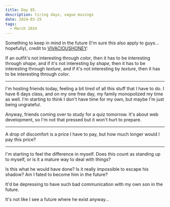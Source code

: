 ```yaml
---
title: Day 85.
description: tiring days, vague musings
date: 2024-03-25
tags: 
  - March 2024
---
```


Something to keep in mind in the future (I'm sure this also apply to guys... hopefully), credit to [VIVACIOUSHONEY](https://youtube.com/shorts/TpPVQ_IotVg):

If an outfit's not interesting through *color*, then it has to be interesting through *shape*,
and if it's not interesting by *shape*, then it has to be interesting through *texture*,
and if it's not interesting by *texture*, then it has to be interesting through *color*.

-----

I'm hosting friends today, feeling a bit tired of all this stuff that I have to do. I have 6 days class, and on my one free day, my family monopolized my time as well. I'm starting to think I don't have time for my own, but maybe I'm just being ungrateful.

Anyway, friends coming over to study for a quiz tomorrow. It's about web development, so I'm not that pressed but it won't hurt to prepare.

-----

A drop of discomfort is a price I have to pay, but how much longer would I pay this price?

-----

I'm starting to feel the difference in myself. Does this count as standing up to myself, or is it a mature way to deal with things?

Is this what he would have done? Is it really impossible to escape his shadow? Am I fated to become him in the future?

It'd be depressing to have such bad communication with my own son in the future.

It's not like I see a future where he exist anyway...